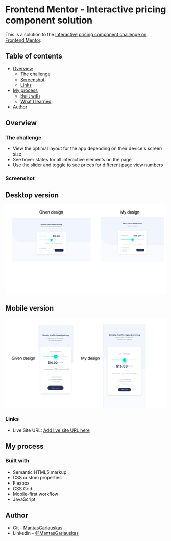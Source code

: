 # Frontend Mentor - Interactive pricing component solution

This is a solution to the [Interactive pricing component challenge on Frontend Mentor](https://www.frontendmentor.io/challenges/interactive-pricing-component-t0m8PIyY8).

## Table of contents

- [Overview](#overview)
  - [The challenge](#the-challenge)
  - [Screenshot](#screenshot)
  - [Links](#links)
- [My process](#my-process)
  - [Built with](#built-with)
  - [What I learned](#what-i-learned)
- [Author](#author)

## Overview

### The challenge

- View the optimal layout for the app depending on their device's screen size
- See hover states for all interactive elements on the page
- Use the slider and toggle to see prices for different page view numbers

### Screenshot

## Desktop version

![](./screenshot_desktop.png)

## Mobile version

![](./screenshot_mobile.png)

### Links

- Live Site URL: [Add live site URL here](https://your-live-site-url.com)

## My process

### Built with

- Semantic HTML5 markup
- CSS custom properties
- Flexbox
- CSS Grid
- Mobile-first workflow
- JavaScript

## Author

- Git - [MantasGarlauskas](https://www.your-site.com)
- Linkedin - [@MantasGarlauskas](https://www.twitter.com/yourusername)
